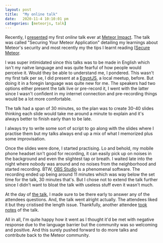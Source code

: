 ```yaml
---
layout: post
title:  "My online talk"
date:   2020-11-4 10:10:01 pm
categories: [meteorjs, talk]
---
```


Recently, I [presented](https://docs.google.com/presentation/d/12dH-dFrk0VdSDK6TY5QwJCEOMBSh3OXCI-vr_77iJp8/edit?usp=sharing) my first *online* talk ever at [Meteor Impact](impact.meteor.com/). The talk was called "Securing Your Meteor Application" detailing my learnings about Meteor's security and most recently my the tips I learnt reading [[Secure Meteor](https://www.securemeteor.com/). 

I was super intimidated since this talks was to be made in English which isn't my naitve language and was quite fearful of how people would perceive it. Would they be able to understand me, I pondered. This wasn't my first talk per se, I did present at a [EgyptJS](https://docs.google.com/presentation/d/1T7jLO-2zWc9YTuWh-TU-e1Xp5FxNaDBXN_xgzPIAbTw/edit?usp=sharing), a local meetup, before. But doing it in a foregin language was quite new for me. The speakers had two options either present the talk live or pre-record it, I went with the latter since I wasn't confident in my internet connection and pre-recording things would be a lot more comfortable.

The talk had a span of 30 minutes, so the plan was to create 30-40 slides thinking each slide would take me around a minute to explain and it's always better to finish early than to be late. 

I always try to write some sort of script to go along with the slides where I practise them but my talks always end up a mix of what I memorized plus some improvisation. 

Once the slides were done, I started practising. Lo and behold, my mobile phone headset isn't good for recording, it can easily pick up on noises in the background and even the slightest tap or breath. I waited late into the night where nobody was around and no noises from the neighborhood and started recording. BTW, [OBS Studio](https://obsproject.com/) is a phenomenal software. The recording ended up being around 11 minutes which was way below the set time for the talk, 30 minutes that's. But I chose not to extend the talk further since I didn't want to bloat the talk with useless stuff even it wasn't much.

At the day of [the talk](https://impact.meteor.com/meetings/virtual/8mkJqR8wrDFXc3TN9), I made sure to be there early to answer any of the attendees questions. And, the talk went alright actually. The attendees liked it but they cristised the length issue. Thankfully, another attendee [took notes](https://www.notion.so/Meteor-Impact-2020-eadbf5bbb45b4055abf01bb4b552064a#7284ef60dc144d72aa1d29f494cab85f) of the talk.

All in all, I'm quite happy how it went as I thought it'd be met with negative response due to the language barrier but the community was so welcoming and positive. And this surely pushed forward to do more talks and contribute back to the Meteor community.




